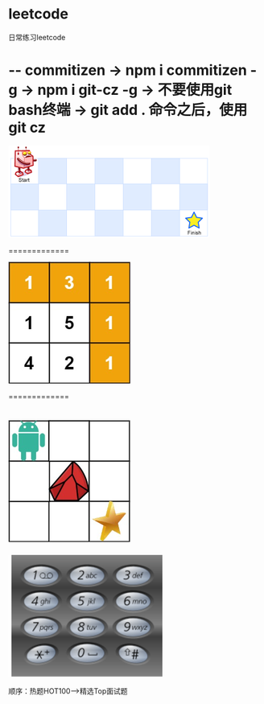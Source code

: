 # leetcode
日常练习leetcode

-- commitizen
-> npm i commitizen -g
-> npm i git-cz -g
-> 不要使用git bash终端
-> git add . 命令之后，使用 git cz
===================
![Getting Started](./images/1.不同路径.png)

=============

![Getting Started](./images/2.最小路径之和.jpg)

=============

![Getting Started](./images/4.不同路径II.jpg)
==============
![Getting Started](./images/5.%E5%AD%97%E6%AF%8D%E7%BB%84%E5%90%88.png)

顺序：热题HOT100—>精选Top面试题